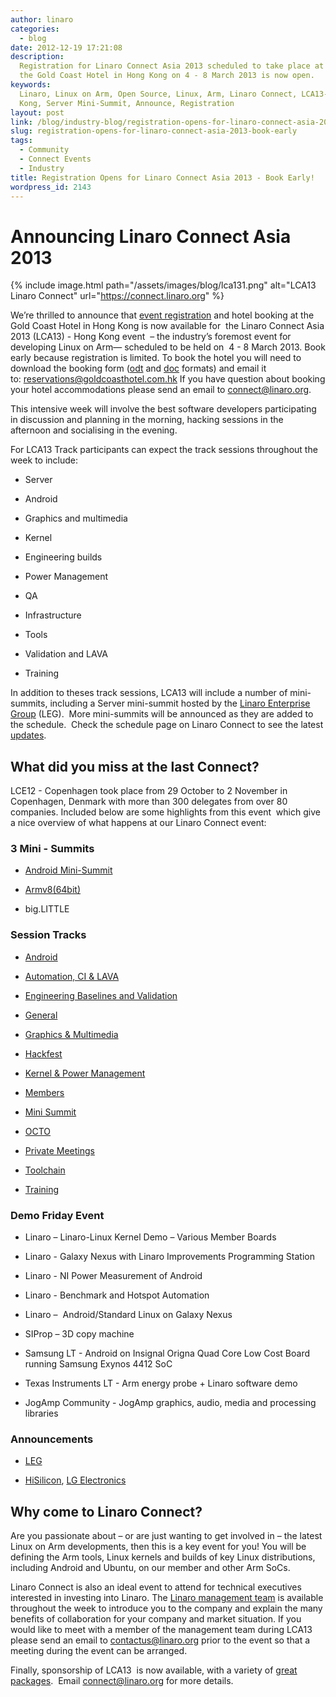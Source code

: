 ```yaml
---
author: linaro
categories:
  - blog
date: 2012-12-19 17:21:08
description:
  Registration for Linaro Connect Asia 2013 scheduled to take place at
  the Gold Coast Hotel in Hong Kong on 4 - 8 March 2013 is now open.
keywords:
  Linaro, Linux on Arm, Open Source, Linux, Arm, Linaro Connect, LCA13-Hong
  Kong, Server Mini-Summit, Announce, Registration
layout: post
link: /blog/industry-blog/registration-opens-for-linaro-connect-asia-2013-book-early/
slug: registration-opens-for-linaro-connect-asia-2013-book-early
tags:
  - Community
  - Connect Events
  - Industry
title: Registration Opens for Linaro Connect Asia 2013 - Book Early!
wordpress_id: 2143
---
```


# Announcing Linaro Connect Asia 2013

{% include image.html path="/assets/images/blog/lca131.png" alt="LCA13 Linaro Connect" url="https://connect.linaro.org" %}

We’re thrilled to announce that [event registration](http://linaro.eventbrite.co.uk/) and hotel booking at the Gold Coast Hotel in Hong Kong is now available for  the Linaro Connect Asia 2013 (LCA13) - Hong Kong event  – the industry’s foremost event for developing Linux on Arm— scheduled to be held on  4 - 8 March 2013. Book early because registration is limited. To book the hotel you will need to download the booking form ([odt](/assets/downloads/Hotel-Reservation-Form.odt) and [doc]() formats) and email it to: [reservations@goldcoasthotel.com.hk](mailto:reservations@goldcoasthotel.com.hk) If you have question about booking your hotel accommodations please send an email to [connect@linaro.org](mailto:connect@linaro.org).

This intensive week will involve the best software developers participating in discussion and planning in the morning, hacking sessions in the afternoon and socialising in the evening.

For LCA13 Track participants can expect the track sessions throughout the week to include:

- Server

- Android

- Graphics and multimedia

- Kernel

- Engineering builds

- Power Management

- QA

- Infrastructure

- Tools

- Validation and LAVA

- Training

In addition to theses track sessions, LCA13 will include a number of mini-summits, including a Server mini-summit hosted by the [Linaro Enterprise Group](/engineering/datacenter-and-cloud/) (LEG).  More mini-summits will be announced as they are added to the schedule.  Check the schedule page on Linaro Connect to see the latest [updates](https://connect.linaro.org/).

## What did you miss at the last Connect?

LCE12 - Copenhagen took place from 29 October to 2 November in Copenhagen, Denmark with more than 300 delegates from over 80 companies. Included below are some highlights from this event  which give a nice overview of what happens at our Linaro Connect event:

### 3 Mini - Summits

- [Android Mini-Summit](/blog/summary-of-the-android-mini-summit-at-connect-copenhagen-2012/)

- [Armv8(64bit)](/blog/armv8-64-bit-mini-summit-at-lce12-copenhagen/)

- big.LITTLE

### Session Tracks

- [Android](https://connect.linaro.org)

- [Automation, CI & LAVA](https://connect.linaro.org)

- [Engineering Baselines and Validation](https://connect.linaro.org)

- [General](https://connect.linaro.org)

- [Graphics & Multimedia](https://connect.linaro.org)

- [Hackfest](https://connect.linaro.org)

- [Kernel & Power Management](https://connect.linaro.org)

- [Members](https://connect.linaro.org)

- [Mini Summit](https://connect.linaro.org)

- [OCTO](https://connect.linaro.org)

- [Private Meetings](https://connect.linaro.org)

- [Toolchain](https://connect.linaro.org)

- [Training](https://connect.linaro.org)

### Demo Friday Event

- Linaro – Linaro-Linux Kernel Demo – Various Member Boards

- Linaro - Galaxy Nexus with Linaro Improvements Programming Station

- Linaro - NI Power Measurement of Android

- Linaro - Benchmark and Hotspot Automation

- Linaro –  Android/Standard Linux on Galaxy Nexus

- SIProp – 3D copy machine

- Samsung LT - Android on Insignal Origna Quad Core Low Cost Board running Samsung Exynos 4412 SoC

- Texas Instruments LT - Arm energy probe + Linaro software demo

- JogAmp Community - JogAmp graphics, audio, media and processing libraries

### Announcements

- [LEG](/news/industry-leaders-collaborate-to-accelerate-software-ecosystem-for-arm-servers-and-join-linaro/)

- [HiSilicon](/news/hisilicon-joins-linaro-as-core-member/), [LG Electronics](/news/lg-electronics-joins-linaro/)

## Why come to Linaro Connect?

Are you passionate about – or are just wanting to get involved in – the latest Linux on Arm developments, then this is a key event for you! You will be defining the Arm tools, Linux kernels and builds of key Linux distributions, including Android and Ubuntu, on our member and other Arm SoCs.

Linaro Connect is also an ideal event to attend for technical executives interested in investing into Linaro. The [Linaro management team](/about/) is available throughout the week to introduce you to the company and explain the many benefits of collaboration for your company and market situation. If you would like to meet with a member of the management team during LCA13 please send an email to contactus@linaro.org prior to the event so that a meeting during the event can be arranged.

Finally, sponsorship of LCA13  is now available, with a variety of [great packages](https://connect.linaro.org/sponsors/).  Email [connect@linaro.org](mailto:connect@linaro.org) for more details.
